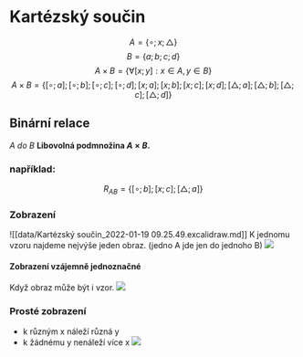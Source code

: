 # Kartézský součin
$$A = \{\circ;x;\triangle\}$$
$$B = \{a;b;c;d\}$$
$$A \times B = \{\forall[x;y]: x \in A, y \in B\}$$
$$A \times B = \{[\circ; a]; [\circ; b]; [\circ; c]; [\circ; d]; [x; a]; [x; b]; [x; c]; [x; d]; [\triangle; a]; [\triangle; b]; [\triangle; c]; [\triangle; d]\}$$

## Binární relace
*A do B*
**Libovolná podmnožina $A \times B$.**

### například:
$$R_{AB} = \{[\circ; b]; [x; c]; [\triangle; a] \}$$
### Zobrazení
![[data/Kartézský součin_2022-01-19 09.25.49.excalidraw.md]]
K jednomu vzoru najdeme nejvýše jeden obraz.
(jedno A jde jen do jednoho B)
![](https://s3.eu-central-1.amazonaws.com/techambitioncom/pictures/math-realistickycz-0201-sets-images-vnumber-21.png)

#### Zobrazení vzájemně jednoznačné
Když obraz může být i vzor.
![](https://s3.eu-central-1.amazonaws.com/techambitioncom/pictures/math-realistickycz-0201-sets-images-vnumber-41.png)
### Prosté zobrazení
- k různým x náleží různá y
- k žádnému y nenáleží více x
![](https://s3.eu-central-1.amazonaws.com/techambitioncom/pictures/math-realistickycz-0201-sets-images-vnumber-31.png)